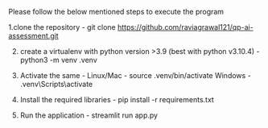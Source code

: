 Please follow the below mentioned steps to execute the program

1.clone the repository - git clone https://github.com/raviagrawal121/qp-ai-assessment.git

2. create a virtualenv with python version >3.9 (best with python v3.10.4) - python3 -m venv .venv
   
3. Activate the same - 
      Linux/Mac - source .venv/bin/activate
      Windows  - .venv\Scripts\activate
   
4. Install the required libraries - pip install -r requirements.txt
   
5. Run the application - streamlit run app.py
